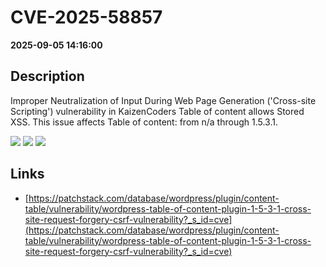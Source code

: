 # CVE-2025-58857

**2025-09-05 14:16:00**

## Description
Improper Neutralization of Input During Web Page Generation ('Cross-site Scripting') vulnerability in KaizenCoders Table of content allows Stored XSS. This issue affects Table of content: from n/a through 1.5.3.1.

![](https://img.shields.io/static/v1?label=Score&message=7.1&color=red)
![](https://img.shields.io/static/v1?label=Severity&message=HIGH&color=red)
![](https://img.shields.io/static/v1?label=CWE&message=XSS&color=green)

## Links
- [https://patchstack.com/database/wordpress/plugin/content-table/vulnerability/wordpress-table-of-content-plugin-1-5-3-1-cross-site-request-forgery-csrf-vulnerability?_s_id=cve](https://patchstack.com/database/wordpress/plugin/content-table/vulnerability/wordpress-table-of-content-plugin-1-5-3-1-cross-site-request-forgery-csrf-vulnerability?_s_id=cve)
